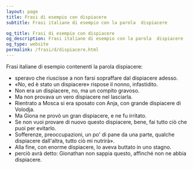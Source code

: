 ```yaml
---
layout: page
title: Frasi di esempio con dispiacere 
subtitle: Frasi italiane di esempio con la parola  dispiacere

og_title: Frasi di esempio con dispiacere 
og_description: Frasi italiane di esempio con la parola  dispiacere
og_type: website
permalink: /frasi/d/dispiacere.html
---
```


Frasi italiane di esempio contenenti la parola dispiacere:


- speravo che riuscisse a non farsi sopraffare dal dispiacere adesso.
- «No, ed è stato un dispiacere» rispose il nonno, infastidito.
- Non era un dispiacere, no, ma un compito gravoso.
- Ma non provava un vero dispiacere nel lasciarla.
- Rientrato a Mosca si era sposato con Anja, con grande dispiacere di Volodja.
- Ma Giona ne provò un gran dispiacere, e ne fu irritato.
- Se non vuoi provare di nuovo questo dispiacere, bene, fai tutto ciò che puoi per evitarlo.
- Sofferenze, preoccupazioni, un po' di pane da una parte, qualche dispiacere dall'altra, tutto ciò mi nutrirà».
- Alla fine, con enorme dispiacere, lo aveva buttato in uno stagno.
- perciò avrà detto: Gionathan non sappia questo, affinché non ne abbia dispiacere.
